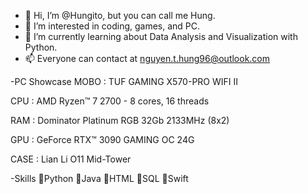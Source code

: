 - 👋 Hi, I’m @Hungito, but you can call me Hung.
- 👀 I’m interested in coding, games, and PC.
- 🌱 I’m currently learning about Data Analysis and Visualization with Python.
- 📫 Everyone can contact at nguyen.t.hung96@outlook.com



-PC Showcase
MOBO : TUF GAMING X570-PRO WIFI II

CPU : AMD Ryzen™ 7 2700 - 8 cores, 16 threads

RAM : Dominator Platinum RGB 32Gb 2133MHz (8x2)

GPU : GeForce RTX™ 3090 GAMING OC 24G

CASE : Lian Li O11 Mid-Tower



-Skills
🌟Python  🌟Java  🌟HTML  🌟SQL 🌟Swift
